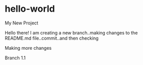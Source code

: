 # hello-world
My New Project

Hello there! I am creating a new branch..making changes to the README.md file..commit..and then checking

Making more changes

Branch 1.1

